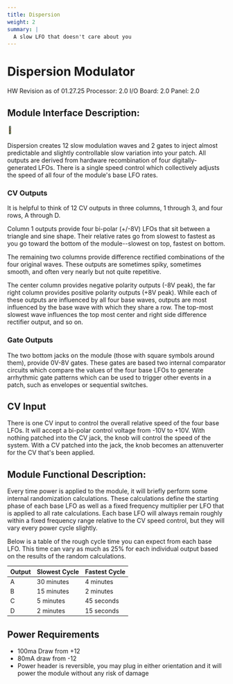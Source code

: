 ```yaml
---
title: Dispersion
weight: 2
summary: |
  A slow LFO that doesn't care about you
---
```


# Dispersion Modulator
HW Revision as of 01.27.25
Processor: 2.0
I/O Board: 2.0
Panel: 2.0 

## Module Interface Description: 
<img src="content\Hardware Designs\Eurorack\dispersionPanel.png" alt="Dispersion Panel" height="20em" width="auto">

Dispersion creates 12 slow modulation waves and 2 gates to inject almost predictable and slightly controllable slow variation into your patch. All outputs are derived from hardware recombination of four digitally-generated LFOs. There is a single speed control which collectively adjusts the speed of all four of the module's base LFO rates. 
### CV Outputs
It is helpful to think of 12 CV outputs in three columns, 1 through 3, and four rows, A through D. 

Column 1 outputs provide four bi-polar (+/-8V) LFOs that sit between a triangle and sine shape. Their relative rates go from slowest to fastest  as you go toward the bottom of the module--slowest on top, fastest on bottom. 

The remaining two columns provide difference rectified combinations of the four original waves. These outputs are sometimes spiky, sometimes smooth, and often very nearly but not quite repetitive. 

The center column provides negative polarity outputs (-8V peak), the far right column provides positive polarity outputs (+8V peak). While each of these outputs are influenced by all four base waves, outputs are most influenced by the base wave with which they share a row. The top-most slowest wave influences the top most center and right side difference rectifier output, and so on. 

### Gate Outputs
The two bottom jacks on the module (those with square symbols around them), provide 0V-8V gates. These gates are based two internal comparator circuits which compare the values of the four base LFOs to generate arrhythmic gate patterns which can be used to trigger other events in a patch, such as envelopes or sequential switches. 

## CV Input
There is one CV input to control the overall relative speed of the four base LFOs. It will accept a bi-polar control voltage from -10V to +10V. With nothing patched into the CV jack, the knob will control the speed of the system. With a CV patched into the jack, the knob becomes an attenuverter for the CV that's been applied. 

## Module Functional Description: 
Every time power is applied to the module, it will briefly perform some internal randomization calculations. These calculations define the starting phase of each base LFO as well as a fixed frequency multiplier per LFO that is applied to all rate calculations. Each base LFO will always remain roughly within a fixed frequency range relative to the CV speed control, but they will vary every power cycle slightly. 

Below is a table of the rough cycle time you can expect from each base LFO. This time can vary as much as 25% for each individual output based on the results of the random calculations. 

| Output | Slowest Cycle | Fastest Cycle |
| ------ | ------------- | ------------- |
| A      | 30 minutes    | 4 minutes     |
| B      | 15 minutes    | 2 minutes     |
| C      | 5 minutes     | 45 seconds    |
| D      | 2 minutes     | 15 seconds    |

## Power Requirements
- 100ma Draw from +12
- 80mA draw from -12
- Power header is reversible, you may plug in either orientation and it will power the module without any risk of damage
